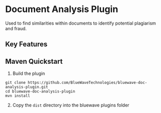 # Document Analysis Plugin
Used to find similarities within documents to identify potential plagiarism and fraud.

## Key Features

## Maven Quickstart
1. Build the plugin
```console
git clone https://github.com/BlueWaveTechnologies/bluewave-doc-analysis-plugin.git
cd bluewave-doc-analysis-plugin
mvn install
```
2. Copy the `dist` directory into the bluewave plugins folder
